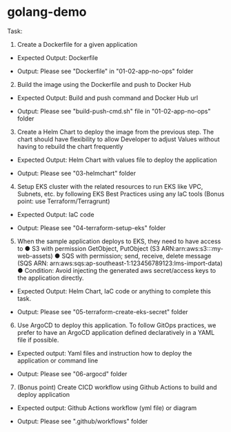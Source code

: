 # golang-demo

Task:
1. Create a Dockerfile for a given application

- Expected Output: Dockerfile

- Output: Please see "Dockerfile" in "01-02-app-no-ops" folder

2. Build the image using the Dockerfile and push to Docker Hub

- Expected Output: Build and push command and Docker Hub url

- Output: Please see "build-push-cmd.sh" file in "01-02-app-no-ops" folder

3. Create a Helm Chart to deploy the image from the previous step. The chart should have flexibility to allow Developer to adjust Values without having to rebuild the chart frequently

- Expected Output: Helm Chart with values file to deploy the application

- Output: Please see "03-helmchart" folder


4. Setup EKS cluster with the related resources to run EKS like VPC, Subnets, etc. by following EKS Best Practices using any IaC tools (Bonus point: use Terraform/Terragrunt)

- Expected Output: IaC code

- Output: Please see "04-terraform-setup-eks" folder

5. When the sample application deploys to EKS, they need to have access to
● S3 with permission GetObject, PutObject (S3 ARN:arn:aws:s3:::my-web-assets)
● SQS with permission; send, receive, delete message (SQS ARN:
arn:aws:sqs:ap-southeast-1:123456789123:lms-import-data)
● Condition: Avoid injecting the generated aws secret/access keys to the
application directly.

- Expected Output: Helm Chart, IaC code or anything to complete this task.

- Output: Please see "05-terraform-create-eks-secret" folder

6. Use ArgoCD to deploy this application. To follow GitOps practices, we prefer to have an ArgoCD application defined declaratively in a YAML file if possible.

- Expected output: Yaml files and instruction how to deploy the application or command line

- Output: Please see "06-argocd" folder


7. (Bonus point) Create CICD workflow using Github Actions to build and deploy application

- Expected output: Github Actions workflow (yml file) or diagram

- Output: Please see ".github/workflows" folder 